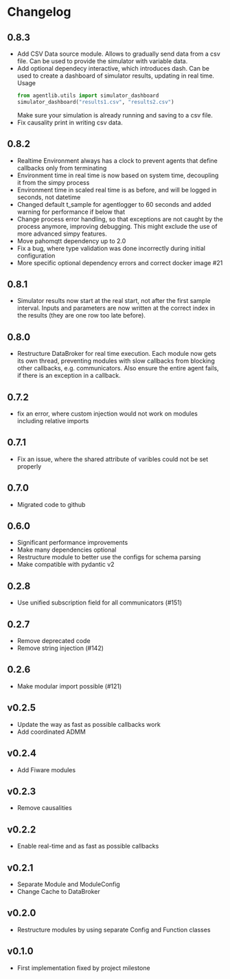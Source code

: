 # Changelog

## 0.8.3
- Add CSV Data source module. Allows to gradually send data from a csv file. Can be used to provide the simulator with variable data.
- Add optional dependecy interactive, which introduces dash. Can be used to create a dashboard of simulator results, updating in real time. Usage
    ```python
    from agentlib.utils import simulator_dashboard
    simulator_dashboard("results1.csv", "results2.csv")
  ```
  Make sure your simulation is already running and saving to a csv file.
- Fix causality print in writing csv data.


## 0.8.2 
- Realtime Environment always has a clock to prevent agents that define callbacks only from terminating
- Environment time in real time is now based on system time, decoupling it from the simpy process
- Environment time in scaled real time is as before, and will be logged in seconds, not datetime
- Changed default t_sample for agentlogger to 60 seconds and added warning for performance if below that
- Change process error handling, so that exceptions are not caught by the process anymore, improving debugging. This might exclude the use of more advanced simpy features.
- Move pahomqtt dependency up to 2.0
- Fix a bug, where type validation was done incorrectly during initial configuration 
- More specific optional dependency errors and correct docker image #21

## 0.8.1
- Simulator results now start at the real start, not after the first sample interval. Inputs and parameters are now written at the correct index in the results (they are one row too late before).


## 0.8.0
- Restructure DataBroker for real time execution. Each module now gets its own thread, preventing modules with slow callbacks from blocking other callbacks, e.g. communicators. Also ensure the entire agent fails, if there is an exception in a callback.


## 0.7.2
- fix an error, where custom injection would not work on modules including relative imports


## 0.7.1
- Fix an issue, where the shared attribute of varibles could not be set properly

## 0.7.0
- Migrated code to github


## 0.6.0
- Significant performance improvements
- Make many dependencies optional
- Restructure module to better use the configs for schema parsing
- Make compatible with pydantic v2

## 0.2.8
- Use unified subscription field for all communicators (#151)

## 0.2.7
- Remove deprecated code
- Remove string injection (#142)

## 0.2.6
- Make modular import possible (#121)

## v0.2.5
- Update the way as fast as possible callbacks work
- Add coordinated ADMM

## v0.2.4
- Add Fiware modules

## v0.2.3
- Remove causalities

## v0.2.2
- Enable real-time and as fast as possible callbacks

## v0.2.1
- Separate Module and ModuleConfig
- Change Cache to DataBroker

## v0.2.0
- Restructure modules by using separate Config and Function classes

## v0.1.0
- First implementation fixed by project milestone
